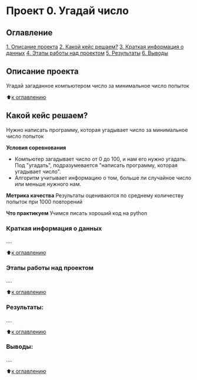 # Проект 0. Угадай число

## Оглавление
[1. Описание проекта](https://github.com/Sergius125/sf_data_science/tree/main/project_0/README.md#Описание-проекта)
[2. Какой кейс решаем?](https://github.com/Sergius125/sf_data_science/tree/main/project_0/README.md#Какой-кейс-решаем)
[3. Краткая информация о данных](https://github.com/Sergius125/sf_data_science/tree/main/project_0/README.md#Краткая-информация-о-данных)
[4. Этапы работы над проектом](https://github.com/Sergius125/sf_data_science/tree/main/project_0/README.md#Этапы-работы-над-проектом)
[5. Результаты](https://github.com/Sergius125/sf_data_science/tree/main/project_0/README.md#Результат)
[6. Выводы](https://github.com/Sergius125/sf_data_science/tree/main/project_0/README.md#Выводы)

## Описание проекта
Угадай загаданное компьютером число за минимальное число попыток

:arrow_up:[к оглавлению](https://github.com/Sergius125/sf_data_science/tree/main/project_0/README.md#Оглавление)


## Какой кейс решаем?
Нужно написать программу, которая угадывает число за минимальное число попыток

**Условия соревнования**
- Компьютер загадывает число от 0 до 100, и нам его нужно угадать. Под "угадать", подразумевается "написать программу, которая угадывает число".
- Алгоритм учитывает информацию о том, больше ли случайное число или меньше нужного нам.

**Метрика качества**
Результаты оцениваются по среднему количеству попыток при 1000 повторений

**Что практикуем**
Учимся писать хороший код на python


### Краткая информация о данных
....

:arrow_up:[к оглавлению](https://github.com/Sergius125/sf_data_science/tree/main/project_0/README.md#Оглавление)


### Этапы работы над проектом
....

:arrow_up:[к оглавлению](https://github.com/Sergius125/sf_data_science/tree/main/project_0/README.md#Оглавление)


### Результаты:
....

:arrow_up:[к оглавлению](https://github.com/Sergius125/sf_data_science/tree/main/project_0/README.md#Оглавление)



### Выводы:
....

:arrow_up:[к оглавлению](https://github.com/Sergius125/sf_data_science/tree/main/project_0/README.md#Оглавление)